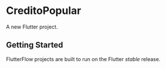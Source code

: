 # CreditoPopular

A new Flutter project.

## Getting Started

FlutterFlow projects are built to run on the Flutter _stable_ release.
